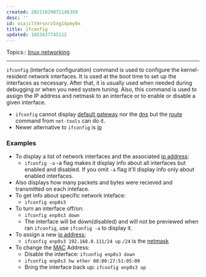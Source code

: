```yaml
---
created: 20211029071146350
desc: ''
id: osajilt9rsnrz5ng14pmy8x
title: ifconfig
updated: 1653437745112
---
```

   
Topics::  [linux](../topics/linux.md),[networking](../topics/networking.md)   
   
   
---   
   
`ifconfig` (interface configuration) command is used to configure the kernel-resident network interfaces. It is used at the boot time to set up the interfaces as necessary. After that, it is usually used when needed during debugging or when you need system tuning. Also, this command is used to assign the IP address and netmask to an interface or to enable or disable a given interface.   
   
   
- `ifconfig` cannot display [default gateway](/not_created.md) nor the [dns](../devlog/dns.md) but the [route](../devlog/route.md) command from `net-tools` can do it.   
- Newer alternative to `ifconfig` is [ip](../devlog/ip.md)   
   
### Examples   
   
   
- To display a list of network interfaces and the associated [ip address](../devlog/ip%20address.md):   
  - `ifconfig -a` -a flag makes it display info about all interfaces but enabled and disabled. If you omit `-a` flag it'll display info only about enabled interfaces.   
- Also displays how many packets and bytes were recieved and transmitted on each inteface.   
- To get info about specific network inteface:   
  - `ifconfig enp0s3`   
- To turn an interface off/on:   
  - `ifconfig enp0s3 down`   
  - The interface will be down(disabled) and will not be previewed when ran `ifconfig`, use `ifconfig -a` to display it.   
- To assign a new [ip address](../devlog/ip%20address.md);   
  - `ifconfig enp0s3 192.168.0.111/24 up` `/24` is the [netmask](../devlog/netmask.md)   
- To change the [MAC](../devlog/mac.md) Address:   
  - Disable the interface: `ifconfig enp0s3 down`   
  - `ifconfig enp0s3 hw ether 08:00:27:51:05:09`   
  - Bring the interface back up: `ifconfig enp0s3 up`